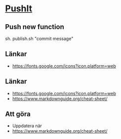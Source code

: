 # [PushIt](https://jojjeboy.github.io/pushIt/)


## Push new function
sh. publish.sh "commit message"

## Länkar 
- https://fonts.google.com/icons?icon.platform=web



## Länkar 
- https://fonts.google.com/icons?icon.platform=web
- https://www.markdownguide.org/cheat-sheet/


## Att göra 
- Uppdatera när 
- https://www.markdownguide.org/cheat-sheet/
